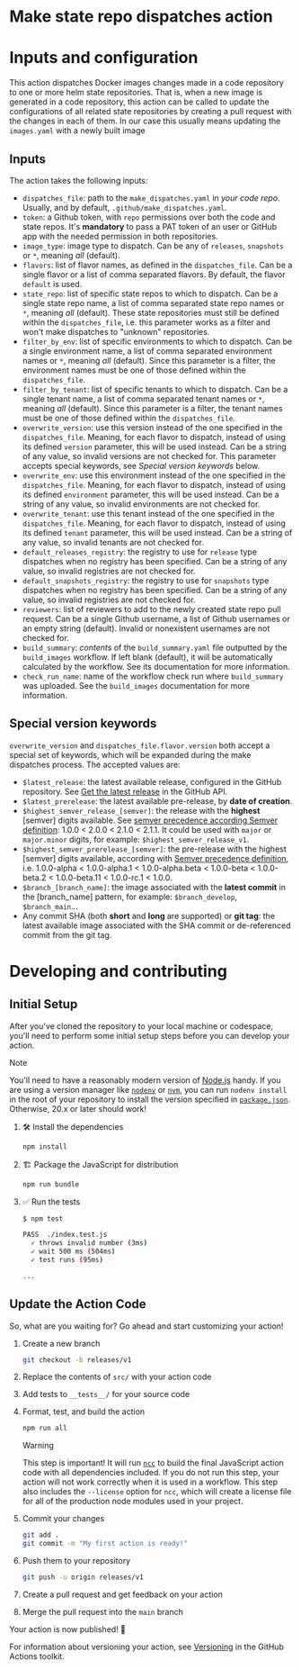 # Make state repo dispatches action

# Inputs and configuration

This action dispatches Docker images changes made in a code repository to one or
more helm state repositories. That is, when a new image is generated in a code
repository, this action can be called to update the configurations of all
related state repositories by creating a pull request with the changes in each
of them. In our case this usually means updating the `images.yaml` with a newly
built image

## Inputs

The action takes the following inputs:

- `dispatches_file`: path to the `make_dispatches.yaml` in _your code repo_.
  Usually, and by default, `.github/make_dispatches.yaml`.
- `token`: a Github token, with `repo` permissions over both the code and state
  repos. It's **mandatory** to pass a PAT token of an user or GitHub app with
  the needed permission in both repositories.
- `image_type`: image type to dispatch. Can be any of `releases`, `snapshots` or
  `*`, meaning _all_ (default).
- `flavors`: list of flavor names, as defined in the `dispatches_file`. Can be a
  single flavor or a list of comma separated flavors. By default, the flavor
  `default` is used.
- `state_repo`: list of specific state repos to which to dispatch. Can be a
  single state repo name, a list of comma separated state repo names or `*`,
  meaning _all_ (default). These state repositories must still be defined within
  the `dispatches_file`, i.e. this parameter works as a filter and won't make
  dispatches to "unknown" repositories.
- `filter_by_env`: list of specific environments to which to dispatch. Can be a
  single environment name, a list of comma separated environment names or `*`,
  meaning _all_ (default). Since this parameter is a filter, the environment
  names must be one of those defined within the `dispatches_file`.
- `filter_by_tenant`: list of specific tenants to which to dispatch. Can be a
  single tenant name, a list of comma separated tenant names or `*`, meaning
  _all_ (default). Since this parameter is a filter, the tenant names must be
  one of those defined within the `dispatches_file`.
- `overwrite_version`: use this version instead of the one specified in the
  `dispatches_file`. Meaning, for each flavor to dispatch, instead of using its
  defined `version` parameter, this will be used instead. Can be a string of any
  value, so invalid versions are not checked for. This parameter accepts special
  keywords, see _Special version keywords_ below.
- `overwrite_env`: use this environment instead of the one specified in the
  `dispatches_file`. Meaning, for each flavor to dispatch, instead of using its
  defined `environment` parameter, this will be used instead. Can be a string of
  any value, so invalid environments are not checked for.
- `overwrite_tenant`: use this tenant instead of the one specified in the
  `dispatches_file`. Meaning, for each flavor to dispatch, instead of using its
  defined `tenant` parameter, this will be used instead. Can be a string of any
  value, so invalid tenants are not checked for.
- `default_releases_registry`: the registry to use for `release` type dispatches
  when no registry has been specified. Can be a string of any value, so invalid
  registries are not checked for.
- `default_snapshots_registry`: the registry to use for `snapshots` type
  dispatches when no registry has been specified. Can be a string of any value,
  so invalid registries are not checked for.
- `reviewers`: list of reviewers to add to the newly created state repo pull
  request. Can be a single Github username, a list of Github usernames or an
  empty string (default). Invalid or nonexistent usernames are not checked for.
- `build_summary`: _contents_ of the `build_summary.yaml` file outputted by the
  `build_images` workflow. If left blank (default), it will be automatically
  calculated by the workflow. See its documentation for more information.
- `check_run_name`: name of the workflow check run where `build_summary` was
  uploaded. See the `build_images` documentation for more information.

## Special version keywords

`overwrite_version` and `dispatches_file.flavor.version` both accept a special
set of keywords, which will be expanded during the make dispatches process. The
accepted values are:

- `$latest_release`: the latest available release, configured in the GitHub
  repository. See
  [Get the latest release](https://docs.github.com/en/rest/releases/releases?apiVersion=2022-11-28#get-the-latest-release)
  in the GitHub API.
- `$latest_prerelease`: the latest available pre-release, by **date of
  creation**.
- `$highest_semver_release_[semver]`: the release with the **highest** [semver]
  digits available. See
  [semver precedence according Semver definition](https://semver.org/#spec-item-11):
  1.0.0 < 2.0.0 < 2.1.0 < 2.1.1. It could be used with `major` or `major.minor`
  digits, for example: `$highest_semver_release_v1`.
- `$highest_semver_prerelease_[semver]`: the pre-release with the highest
  [semver] digits available, according with
  [Semver precedence definition](https://semver.org/#spec-item-11), i.e.
  1.0.0-alpha < 1.0.0-alpha.1 < 1.0.0-alpha.beta < 1.0.0-beta < 1.0.0-beta.2 <
  1.0.0-beta.11 < 1.0.0-rc.1 < 1.0.0.
- `$branch_[branch_name]`: the image associated with the **latest commit** in
  the [branch_name] pattern, for example: `$branch_develop`, `$branch_main`...
- Any commit SHA (both **short** and **long** are supported) or **git tag**: the
  latest available image associated with the SHA commit or de-referenced commit
  from the git tag.

# Developing and contributing

## Initial Setup

After you've cloned the repository to your local machine or codespace, you'll
need to perform some initial setup steps before you can develop your action.

> [!NOTE]
>
> You'll need to have a reasonably modern version of
> [Node.js](https://nodejs.org) handy. If you are using a version manager like
> [`nodenv`](https://github.com/nodenv/nodenv) or
> [`nvm`](https://github.com/nvm-sh/nvm), you can run `nodenv install` in the
> root of your repository to install the version specified in
> [`package.json`](./package.json). Otherwise, 20.x or later should work!

1. :hammer_and_wrench: Install the dependencies

   ```bash
   npm install
   ```

1. :building_construction: Package the JavaScript for distribution

   ```bash
   npm run bundle
   ```

1. :white_check_mark: Run the tests

   ```bash
   $ npm test

   PASS  ./index.test.js
     ✓ throws invalid number (3ms)
     ✓ wait 500 ms (504ms)
     ✓ test runs (95ms)

   ...
   ```

## Update the Action Code

So, what are you waiting for? Go ahead and start customizing your action!

1. Create a new branch

   ```bash
   git checkout -b releases/v1
   ```

1. Replace the contents of `src/` with your action code
1. Add tests to `__tests__/` for your source code
1. Format, test, and build the action

   ```bash
   npm run all
   ```

   > [!WARNING]
   >
   > This step is important! It will run [`ncc`](https://github.com/vercel/ncc)
   > to build the final JavaScript action code with all dependencies included.
   > If you do not run this step, your action will not work correctly when it is
   > used in a workflow. This step also includes the `--license` option for
   > `ncc`, which will create a license file for all of the production node
   > modules used in your project.

1. Commit your changes

   ```bash
   git add .
   git commit -m "My first action is ready!"
   ```

1. Push them to your repository

   ```bash
   git push -u origin releases/v1
   ```

1. Create a pull request and get feedback on your action
1. Merge the pull request into the `main` branch

Your action is now published! :rocket:

For information about versioning your action, see
[Versioning](https://github.com/actions/toolkit/blob/master/docs/action-versioning.md)
in the GitHub Actions toolkit.
